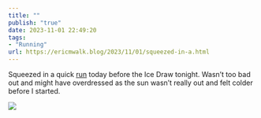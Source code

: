 ```yaml
---
title: ""
publish: "true"
date: 2023-11-01 22:49:20
tags:
- "Running"
url: https://ericmwalk.blog/2023/11/01/squeezed-in-a.html
---
```

Squeezed in a quick [run](https://strava.com/activities/10144527564) today before the Ice Draw tonight. Wasn’t too bad out and might have overdressed as the sun wasn’t really out and felt colder before I started.

![](https://ericmwalk.blog/uploads/2023/b77a4fa4-d8a2-4c91-96ca-f8749c68bc68.jpg)